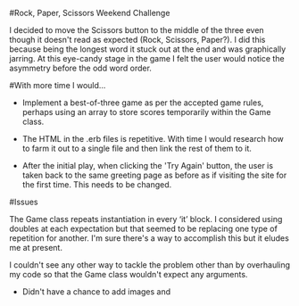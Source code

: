 #Rock, Paper, Scissors Weekend Challenge


I decided to move the Scissors button to the middle of the three even though it doesn't read as expected (Rock, Scissors, Paper?). I did this because being the longest word it stuck out at the end and was graphically jarring. At this eye-candy stage in the game I felt the user would notice the asymmetry before the odd word order.


#With more time I would...

 - Implement a best-of-three game as per the accepted game rules, perhaps using an array to store scores temporarily within the Game class.

 - The HTML in the .erb files is repetitive. With time I would research how to farm it out to a single file and then link the rest of them to it.

- After the initial play, when clicking the 'Try Again' button, the user is taken back to the same greeting page as before as if visiting the site for the first time. This needs to be changed.


#Issues

The Game class repeats instantiation in every ‘it’ block. I considered using doubles at each expectation but that seemed to be replacing one type of repetition for another. I'm sure there's a way to accomplish this but it eludes me at present.

I couldn't see any other way to tackle the problem other than by overhauling my code so that the Game class wouldn't expect any arguments.

- Didn't have a chance to add images and
